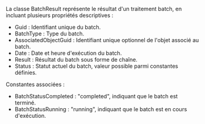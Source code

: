 La classe BatchResult représente le résultat d'un traitement batch, en incluant plusieurs propriétés descriptives :

- Guid : Identifiant unique du batch.
- BatchType : Type du batch.
- AssociatedObjectGuid : Identifiant unique optionnel de l'objet associé au batch.
- Date : Date et heure d'exécution du batch.
- Result : Résultat du batch sous forme de chaîne.
- Status : Statut actuel du batch, valeur possible parmi constantes définies.

Constantes associées :
- BatchStatusCompleted : "completed", indiquant que le batch est terminé.
- BatchStatusRunning : "running", indiquant que le batch est en cours d'exécution.